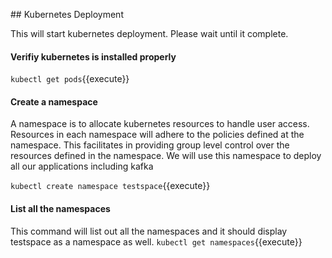 ## Kubernetes Deployment

This will start kubernetes deployment. Please wait until it complete.

#### Verifiy kubernetes is installed properly

`kubectl get pods`{{execute}}

#### Create a namespace
A namespace is to allocate kubernetes resources to handle user access. Resources in each namespace will adhere to the policies defined at the namespace. This facilitates in providing group level control over the resources defined in the namespace. We will use this namespace to deploy all our applications including kafka 

`kubectl create namespace testspace`{{execute}}

#### List all the namespaces
This command will list out all the namespaces and it should display testspace as a namespace as well.
`kubectl get namespaces`{{execute}}


